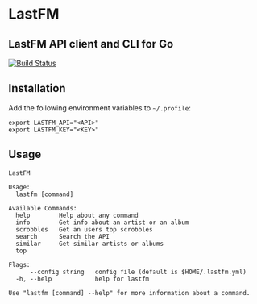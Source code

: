 # LastFM
## LastFM API client and CLI for Go 
[![Build Status](https://travis-ci.com/ptrkrlsrd/lastfm.svg?token=EC6EZTgzr1WN8mybj2yE&branch=master)](https://travis-ci.com/ptrkrlsrd/lastfm)

## Installation
Add the following environment variables to `~/.profile`:
```
export LASTFM_API="<API>"
export LASTFM_KEY="<KEY>"
```

## Usage
```
LastFM

Usage:
  lastfm [command]

Available Commands:
  help        Help about any command
  info        Get info about an artist or an album
  scrobbles   Get an users top scrobbles
  search      Search the API
  similar     Get similar artists or albums
  top         

Flags:
      --config string   config file (default is $HOME/.lastfm.yml)
  -h, --help            help for lastfm

Use "lastfm [command] --help" for more information about a command.
```
